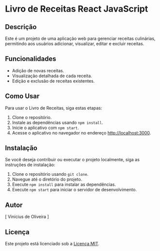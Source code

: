 # Livro de Receitas React JavaScript


## Descrição

Este é um projeto de uma  aplicação web para gerenciar receitas culinárias, permitindo aos usuários adicionar, visualizar, editar e excluir receitas.

## Funcionalidades

- Adição de novas receitas.
- Visualização detalhada de cada receita.
- Edição e exclusão de receitas existentes.


## Como Usar

Para usar o Livro de Receitas, siga estas etapas:

1. Clone o repositório.
2. Instale as dependências usando `npm install`.
3. Inicie o aplicativo com `npm start`.
4. Acesse o aplicativo no navegador no endereço [http://localhost:3000](http://localhost:3000).

## Instalação

Se você deseja contribuir ou executar o projeto localmente, siga as instruções de instalação:

1. Clone o repositório usando `git clone`.
2. Navegue até o diretório do projeto.
3. Execute `npm install` para instalar as dependências.
4. Execute `npm start` para iniciar o servidor de desenvolvimento.


## Autor

[ Vinícius de Oliveira ]

## Licença

Este projeto está licenciado sob a [Licença MIT](LICENSE).
